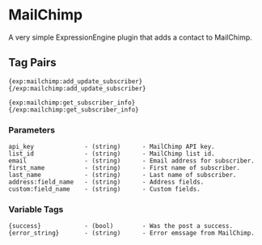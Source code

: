 # MailChimp

A very simple ExpressionEngine plugin that adds a contact to MailChimp.

## Tag Pairs

`{exp:mailchimp:add_update_subscriber}{/exp:mailchimp:add_update_subscriber}`

`{exp:mailchimp:get_subscriber_info}{/exp:mailchimp:get_subscriber_info}`

### Parameters

	api_key				 - (string)		 - MailChimp API key.
	list_id				 - (string)		 - MailChimp list id.
	email				 - (string)		 - Email address for subscriber.
	first_name			 - (string)		 - First name of subscriber.
	last_name			 - (string)		 - Last name of subscriber.
	address:field_name	 - (string)		 - Address fields.
	custom:field_name	 - (string)		 - Custom fields.

### Variable Tags

	{success}			 - (bool)		 - Was the post a success.
	{error_string}		 - (string)		 - Error emssage from MailChimp.